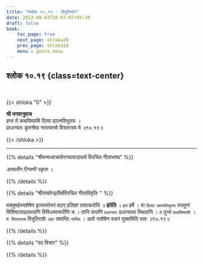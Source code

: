 ```yaml
---
title: "श्लोक १०.१९ - विभूतियोग"
date: 2023-09-03T18:07:07+05:30
draft: false
book:
    toc_page: true
    next_page: shloka20
    prev_page: shloka18
    menu : geeta_menu
---
```




## श्लोक १०.१९ {class=text-center}

<br/>

{{< shloka  "0"  >}}

**श्री भगवानुवाच**  
हन्त ते कथयिष्यामि दिव्या ह्यात्मविभूतयः ।  
प्राधान्यतः कुरुश्रेष्ठ नास्त्यन्तो विस्तरस्य मे ॥१०.१९॥   

{{< /shloka >}}

---


{{% details "श्रीमन्मध्वाचार्यभगवत्पादाचर्य विरचित  गीताभाष्य" %}}

*आचार्येण टिप्पणी नकृतः* ।

{{% /details %}}



{{% details "श्रीराघवेन्द्रतीर्थविरचित गीताविवृतिः " %}}

वक्तुमर्हस्यशेषेण इत्यस्योत्तरं वदन् प्रतिज्ञां तावत्करोति ॥ 
**हंतेति** । `हतं` हर्षे । या `दिव्याः` `आत्मविभूतयः` 
वस्तूनां विशिष्टताप्रदरूपाणि विविधस्वरूपीणि च । 
तानि रूपाणि `प्रधान्यतः` प्रधानतया स्थितानि । 
`ते` तुभ्यं `कथयिष्यामि` । `मे विस्तरस्य` 
विभूतिराशेः `अंतः` समाप्तिः `नास्ति` । 
अतो नाशेषेण वचनं युक्तमिति भावः  ॥१०.१९॥ 

{{% /details %}}



{{% details "पद विचार" %}}


{{% /details %}}
